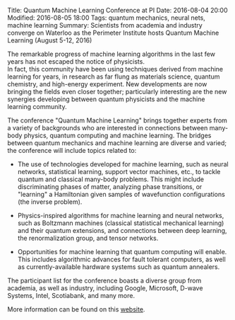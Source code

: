 Title: Quantum Machine Learning Conference at PI
Date: 2016-08-04 20:00
Modified: 2016-08-05 18:00
Tags: quantum mechanics, neural nets, machine learning
Summary: Scientists from academia and industry converge on Waterloo as the Perimeter Institute hosts Quantum Machine Learning (August 5-12, 2016)

The remarkable progress of machine learning algorithms in the last few years has not escaped the notice of physicists.  
In fact, this community have been using techniques derived from machine learning for years, in research as far flung as materials science, quantum chemistry, and high-energy experiment.  New developments are now bringing the fields even closer together; particularly interesting are the new synergies developing between quantum physicists and the machine learning community.

The conference "Quantum Machine Learning" brings together experts from a variety of backgrounds who are interested in connections between many-body physics, quantum computing and machine learning.  The bridges between quantum mechanics and machine learning are diverse and varied; the conference will include topics related to:

* The use of technologies developed for machine learning, such as neural networks, statistical learning, support vector machines, etc., to tackle quantum and classical many-body problems.  This might include discriminating phases of matter, analyzing phase transitions, or "learning" a Hamiltonian given samples of wavefunction configurations (the inverse problem).

* Physics-inspired algorithms for machine learning and neural networks, such as Boltzmann machines (classical statistical mechanical learning) and their quantum extensions, and connections between deep learning, the renormalization group, and tensor networks.

* Opportunities for machine learning that quantum computing will enable.  This includes algorithmic advances for fault tolerant computers, as well as currently-available hardware systems such as quantum annealers.

The participant list for the conference boasts a diverse group from academia, as well as industry, including Google, Microsoft, D-wave Systems, Intel, Scotiabank, and many more.  

More information can be found on this [website](https://perimeterinstitute.ca/conferences/quantum-machine-learning).
